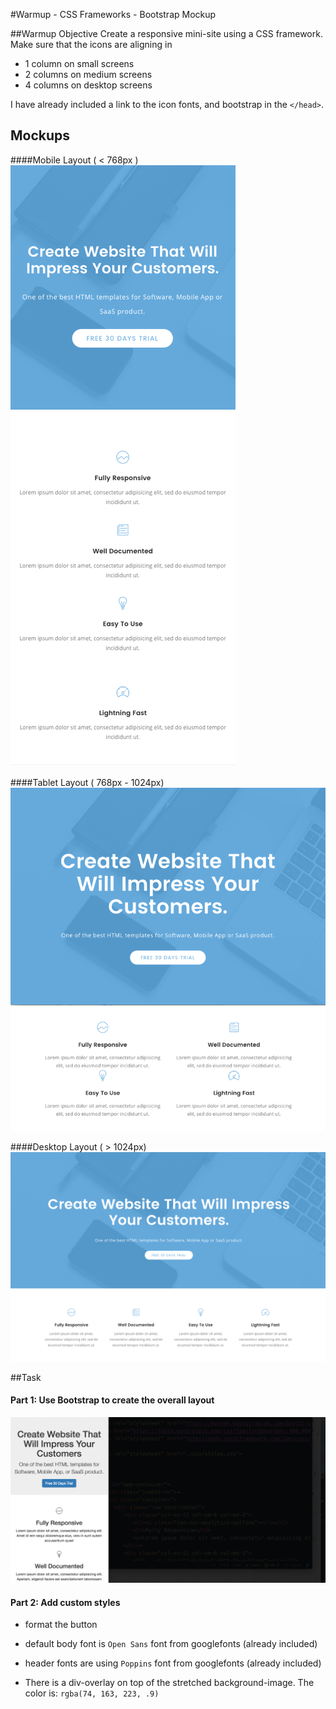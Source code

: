 #Warmup - CSS Frameworks - Bootstrap Mockup

##Warmup Objective
Create a responsive mini-site using a CSS framework. Make sure that the icons are aligning in 
- 1 column on small screens 
- 2 columns on medium screens 
- 4 columns on desktop screens

I have already included a link to the icon fonts, and bootstrap in the `</head>`.


## Mockups 
####Mobile Layout ( < 768px )
![mobile](./mockups/softease-mobile-layout.png)

####Tablet Layout ( 768px - 1024px)
![tablet](./mockups/softease-tablet-layout.png)

####Desktop Layout ( > 1024px)
![desktop](./mockups/softease-desktop-layout.png)

##Task

#### Part 1: Use Bootstrap to create the overall layout
![bootstrap-demo](./mockups/soft-ease-bootstrap-demo.gif)

#### Part 2: Add custom styles
- format the button

- default body font is `Open Sans` font from googlefonts (already included)

- header fonts are using `Poppins` font from googlefonts (already included)

- There is a div-overlay on top of the stretched background-image. The color is: `rgba(74, 163, 223, .9)`




